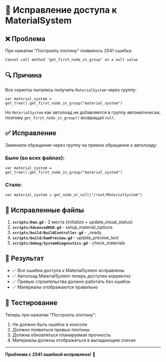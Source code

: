 # 🔧 Исправление доступа к MaterialSystem

## ❌ **Проблема**
При нажатии "Построить плотину" появилось 2541 ошибка:
```
Cannot call method "get_first_node_in_group" on a null value
```

## 🔍 **Причина**
Все скрипты пытались получить `MaterialSystem` через группу:
```gdscript
var material_system = get_tree().get_first_node_in_group("material_system")
```

Но `MaterialSystem` как автолоад не добавляется в группу автоматически, поэтому `get_first_node_in_group()` возвращал `null`.

## ✅ **Исправление**

Заменили обращение через группу на прямое обращение к автолоаду:

### Было (во всех файлах):
```gdscript
var material_system = get_tree().get_first_node_in_group("material_system")
```

### Стало:
```gdscript
var material_system = get_node_or_null("/root/MaterialSystem")
```

## 📁 **Исправленные файлы**

1. **`scripts/Dam.gd`** - 2 места (initialize + update_visual_status)
2. **`scripts/AdvancedHUD.gd`** - setup_material_options
3. **`scripts/build/BuildController.gd`** - _ready
4. **`scripts/build/DamPreview.gd`** - update_preview_text  
5. **`scripts/debug/SystemDiagnostics.gd`** - check_materials

## 🎯 **Результат**

- ✅ Все ошибки доступа к MaterialSystem исправлены
- ✅ Автолоад MaterialSystem теперь доступен корректно
- ✅ Превью строительства должно работать без ошибок
- ✅ Материалы отображаются правильно

## 🧪 **Тестирование**

Теперь при нажатии "Построить плотину":
1. Не должно быть ошибок в консоли
2. Должно появиться превью плотины
3. Должна обновляться планируемая прочность
4. Материалы должны отображаться в выпадающем списке

---

**Проблема с 2541 ошибкой исправлена!** 🎉
